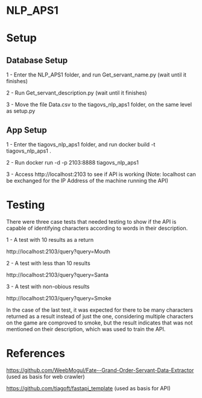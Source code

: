 # NLP_APS1

# Setup

## Database Setup

1 - Enter the NLP_APS1 folder, and run Get_servant_name.py (wait until it finishes)

2 - Run Get_servant_description.py (wait until it finishes)

3 - Move the file Data.csv to the tiagovs_nlp_aps1 folder, on the same level as setup.py 

## App Setup

1 - Enter the tiagovs_nlp_aps1 folder, and run docker build -t tiagovs_nlp_aps1 .

2 - Run docker run -d -p 2103:8888 tiagovs_nlp_aps1

3 - Access http://localhost:2103 to see if API is working (Note: localhost can be exchanged for the IP Address of the machine running the API)

# Testing

There were three case tests that needed testing to show if the API is capable of identifying characters according to words in their description.

1 - A test with 10 results as a return

http://localhost:2103/query?query=Mouth

2 - A test with less than 10 results

http://localhost:2103/query?query=Santa

3 - A test with non-obious results

http://localhost:2103/query?query=Smoke

In the case of the last test, it was expected for there to be many characters returned as a result instead of just the one, considering multiple characters on the game are comproved to smoke, but the result indicates that was not mentioned on their description, which was used to train the API.

# References

https://github.com/WeebMogul/Fate--Grand-Order-Servant-Data-Extractor (used as basis for web crawler)

https://github.com/tiagoft/fastapi_template (used as basis for API)

